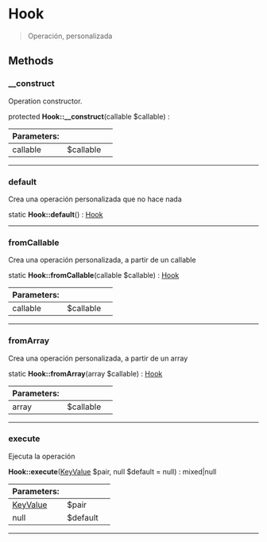 
                                                                                                                                            
    
# Hook


> Operación, personalizada
>
> 








## Methods

### __construct
Operation constructor.


protected **Hook::__construct**(callable $callable) : 


|Parameters: | | |
| --- | --- | --- |
|callable |$callable |  |

---


### default
Crea una operación personalizada que no hace nada


static **Hook::default**() : [Hook](../../../Hook.md)



---


### fromCallable
Crea una operación personalizada, a partir de un callable


static **Hook::fromCallable**(callable $callable) : [Hook](../../../Hook.md)


|Parameters: | | |
| --- | --- | --- |
|callable |$callable |  |

---


### fromArray
Crea una operación personalizada, a partir de un array


static **Hook::fromArray**(array $callable) : [Hook](../../../Hook.md)


|Parameters: | | |
| --- | --- | --- |
|array |$callable |  |

---


### execute
Ejecuta la operación


**Hook::execute**([KeyValue](../../../KeyValue.md) $pair, null $default = null) : mixed|null


|Parameters: | | |
| --- | --- | --- |
|[KeyValue](../../../KeyValue.md) |$pair |  |
|null |$default |  |

---


                                                                                                                                                                                                                                                                                                                                                                                                            
    
                                                                                                                                                                                                                                                                             
                